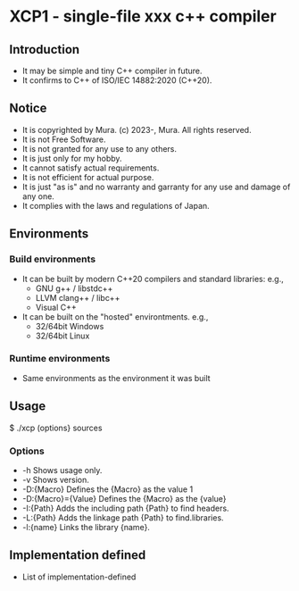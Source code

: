 # XCP1 - single-file xxx c++ compiler

## Introduction

 - It may be simple and tiny C++ compiler in future.
 - It confirms to C++ of ISO/IEC 14882:2020 (C++20).

## Notice

 - It is copyrighted by Mura. (c) 2023-, Mura. All rights reserved.
 - It is not Free Software.
 - It is not granted for any use to any others.
 - It is just only for my hobby.
 - It cannot satisfy actual requirements.
 - It is not efficient for actual purpose.
 - It is just "as is" and no warranty and garranty for any use and damage of any one.
 - It complies with the laws and regulations of Japan.

## Environments

### Build environments

 - It can be built by modern C++20 compilers and standard libraries: e.g.,
    - GNU g++ / libstdc++
    - LLVM clang++ / libc++
    - Visual C++
 - It can be built on the "hosted" environtments. e.g.,
    - 32/64bit Windows
    - 32/64bit Linux

### Runtime environments

 - Same environments as the environment it was built

## Usage

  $ ./xcp  (options}  sources

### Options

 -  -h                   Shows usage only.
 -  -v                   Shows version.
 -  -D:{Macro}           Defines the {Macro} as the value 1
 -  -D:{Macro}={Value}   Defines the {Macro} as the {value}
 -  -I:{Path}            Adds the including path {Path} to find headers.
 -  -L:{Path}            Adds the linkage path {Path} to find.libraries.
 -  -l:{name}            Links the library {name}.

## Implementation defined

 - List of implementation-defined 


